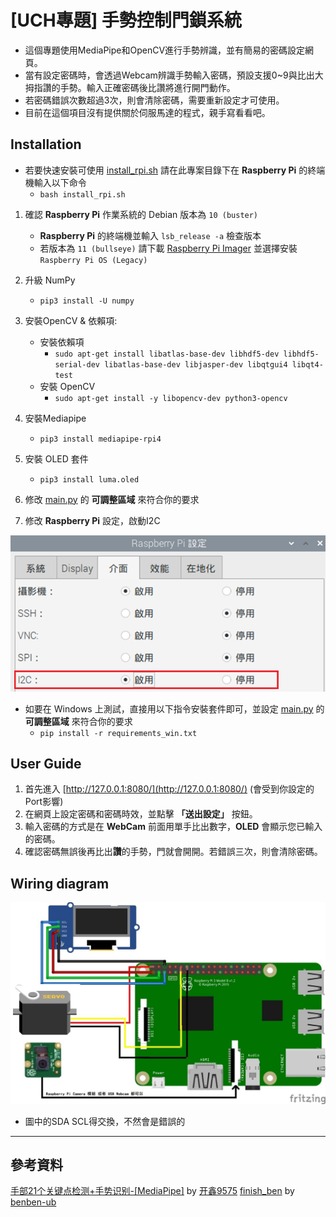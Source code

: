 # [UCH專題] 手勢控制門鎖系統

* 這個專題使用MediaPipe和OpenCV進行手勢辨識，並有簡易的密碼設定網頁。
* 當有設定密碼時，會透過Webcam辨識手勢輸入密碼，預設支援0~9與比出大拇指讚的手勢。輸入正確密碼後比讚將進行開門動作。
* 若密碼錯誤次數超過3次，則會清除密碼，需要重新設定才可使用。
* 目前在這個項目沒有提供關於伺服馬達的程式，親手寫看看吧。

## Installation

* 若要快速安裝可使用 [install_rpi.sh](install_rpi.sh)
  請在此專案目錄下在 **Raspberry Pi** 的終端機輸入以下命令
  * `bash install_rpi.sh`

1. 確認 **Raspberry Pi** 作業系統的 Debian 版本為 `10 (buster)`
   * **Raspberry Pi** 的終端機並輸入 `lsb_release -a` 檢查版本
   * 若版本為 `11 (bullseye)` 請下載 [Raspberry Pi Imager](https://www.raspberrypi.com/software/) 並選擇安裝 `Raspberry Pi OS (Legacy)`
2. 升級 NumPy
   * `pip3 install -U numpy`
3. 安裝OpenCV & 依賴項:
   * 安裝依賴項
     * `sudo apt-get install libatlas-base-dev libhdf5-dev libhdf5-serial-dev libatlas-base-dev libjasper-dev libqtgui4 libqt4-test`
   * 安裝 OpenCV
     * `sudo apt-get install -y libopencv-dev python3-opencv`
4. 安裝Mediapipe
   * `pip3 install mediapipe-rpi4`
5. 安裝 OLED 套件
   * `pip3 install luma.oled`
6. 修改 [main.py](main.py) 的 **可調整區域** 來符合你的要求

7. 修改 **Raspberry Pi** 設定，啟動I2C

![I2C 設定](https://raw.githubusercontent.com/MeowXiaoXiang/Gesture-Controlled-Door-Lock-System/master/markdown_img/raspi_config.png)

* 如要在 Windows 上測試，直接用以下指令安裝套件即可，並設定 [main.py](main.py) 的 **可調整區域** 來符合你的要求
  * `pip install -r requirements_win.txt`

## User Guide

1. 首先進入 [http://127.0.0.1:8080/](http://127.0.0.1:8080/) (會受到你設定的Port影響)
2. 在網頁上設定密碼和密碼時效，並點擊 **「送出設定」** 按鈕。
3. 輸入密碼的方式是在 **WebCam** 前面用單手比出數字，**OLED** 會顯示您已輸入的密碼。
4. 確認密碼無誤後再比出**讚**的手勢，門就會開開。若錯誤三次，則會清除密碼。

## Wiring diagram
![接線圖](https://raw.githubusercontent.com/MeowXiaoXiang/Gesture-Controlled-Door-Lock-System/master/markdown_img/wiring_diagram.jpg)
* 圖中的SDA SCL得交換，不然會是錯誤的


---
## 參考資料
[手部21个关键点检测+手势识别-[MediaPipe]](https://blog.csdn.net/weixin_45930948/article/details/115444916) by [开鑫9575](https://blog.csdn.net/weixin_45930948)
[finish_ben](https://github.com/benben-ub/finish_ben) by [benben-ub](https://github.com/benben-ub)
